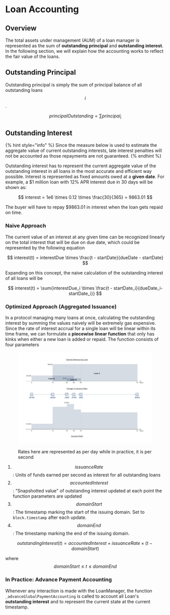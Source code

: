 # Loan Accounting

## Overview

The total assets under management (AUM) of a loan manager is represented as the sum of **outstanding principal** and **outstanding interest**. In the following section, we will explain how the accounting works to reflect the fair value of the loans.

## Outstanding Principal

Outstanding principal is simply the sum of principal balance of all outstanding loans $$i$$.

$$
principalOutstanding = \sum{principal_i}
$$

## Outstanding Interest

{% hint style="info" %}
Since the measure below is used to estimate the aggregate value of current outstanding interests, late interest penalties will not be accounted as those repayments are not guaranteed.
{% endhint %}

Outstanding interest has to represent the current aggregate value of the outstanding interest in all loans in the most accurate and efficient way possible. Interest is represented as fixed amounts owed at a **given date**. For example, a $1 million loan with 12% APR interest due in 30 days will be shown as:

$$
interest = 1e6 \times 0.12 \times \frac{30}{365} = 9863.01
$$

The buyer will have to repay $9863.01 in interest when the loan gets repaid on time.

### Naive Approach

The current value of an interest at any given time can be recognized linearly on the total interest that will be due on due date, which could be represented by the following equation

$$
interest(t) = interestDue \times \frac{t - startDate}{dueDate - startDate}
$$

Expanding on this concept, the naive calculation of the outstanding interest of all loans will be

$$
interest(t) = \sum{interestDue_i \times \frac{t - startDate_i}{dueDate_i-startDate_i}}
$$

### Optimized Approach (Aggregated Issuance)

In a protocol managing many loans at once, calculating the outstanding interest by summing the values naively will be extremely gas expensive. Since the rate of interest accrual for a single loan will be linear within its time frame, we can formulate a **piecewise linear function** that only has kinks when either a new loan is added or repaid. The function consists of four parameters

<figure><img src="../.gitbook/assets/image (15).png" alt=""><figcaption><p>Rates here are represented as per day while in practice, it is per second</p></figcaption></figure>

1. $$issuanceRate$$: Units of funds earned per second as interest for all outstanding loans
2. $$accountedInterest$$: "Snapshotted value" of outstanding interest updated at each point the function parameters are updated&#x20;
3. $$domainStart$$: The timestamp marking the start of the issuing domain. Set to `block.timestamp` after each update.
4. $$domainEnd$$: The timestamp marking the end of the issuing domain.

$$
outstandingInterest(t) = accountedInterest + issuanceRate \times (t - domainStart)
$$

where $$domainStart \leq t \leq domainEnd$$&#x20;

### In Practice: Advance Payment Accounting

Whenever any interaction is made with the LoanManager, the function `_advanceGlobalPaymentAccounting` is called to account all Loan's **outstanding interest** and to represent the current state at the current timestamp. &#x20;

